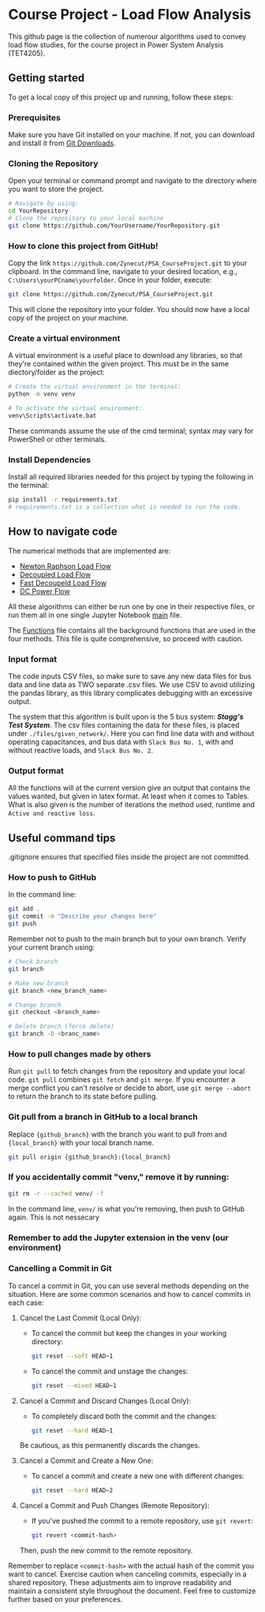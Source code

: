 # Course Project - Load Flow Analysis
This github page is the collection of numerour algorithms used to convey load flow studies, for the course project in Power System Analysis (TET4205). 

## Getting started
To get a local copy of this project up and running, follow these steps:

### Prerequisites
Make sure you have Git installed on your machine. If not, you can download and install it from [Git Downloads](https://git-scm.com/downloads).

### Cloning the Repository

Open your terminal or command prompt and navigate to the directory where you want to store the project.

```bash
# Navigate by using:
cd YourRepository
# Clone the repository to your local machine
git clone https://github.com/YourUsername/YourRepository.git
```
### How to clone this project from GitHub!
Copy the link `https://github.com/Zynecut/PSA_CourseProject.git` to your clipboard. In the command line, navigate to your desired location, e.g., `C:\Users\yourPCname\yourfolder`. Once in your folder, execute:
```bash
git clone https://github.com/Zynecut/PSA_CourseProject.git
```
This will clone the repository into your folder. You should now have a local copy of the project on your machine.

### Create a virtual environment
A virtual environment is a useful place to download any libraries, so that they're contained within the given project. This must be in the same diectory/folder as the project:
```bash
# Create the virtual environment in the terminal:
python -m venv venv

# To activate the virtual environment:
venv\Scripts\activate.bat
```
These commands assume the use of the cmd terminal; syntax may vary for PowerShell or other terminals.
### Install Dependencies
Install all required libraries needed for this project by typing the following in the terminal:
```bash
pip install -r requirements.txt
# requirements.txt is a collection what is needed to run the code.
```



## How to navigate code
The numerical methods that are implemented are:
- [Newton Raphson Load Flow](NRLF.py)
- [Decoupled Load Flow](DLF.py) 
- [Fast Decoupeld Load Flow](FDLF.py)
- [DC Power Flow](DCPF.py)

All these algorithms can either be run one by one in their respective files, or run them all in one single Jupyter Notebook [main](main.ipynb) file.

The [Functions](functions.py) file contains all the background functions that are used in the four methods. This file is quite comprehensive, so proceed with caution.

### Input format 
The code inputs CSV files, so make sure to save any new data files for bus data and line data as TWO separate .csv files. We use CSV to avoid utilizing the pandas library, as this library complicates debugging with an excessive output. 

The system that this algorithm is built upon is the 5 bus system: ***Stagg's Test System***. The csv files containing the data for these files, is placed under `./files/given_network/`. Here you can find line data with and without operating capacitances, and bus data with `Slack Bus No. 1`, with and without reactive loads, and `Slack Bus No. 2`. 

### Output format
All the functions will at the current version give an output that contains the values wanted, but given in latex format. At least when it comes to Tables. What is also given is the number of iterations the method used, runtime and `Active and reactive loss`.



## Useful command tips
.gitignore ensures that specified files inside the project are not committed.
### How to push to GitHub
In the command line:
```bash
git add .
git commit -m "Describe your changes here"
git push
```
Remember not to push to the main branch but to your own branch. Verify your current branch using:
```bash
# Check branch
git branch

# Make new branch
git branch <new_branch_name>

# Change branch
git checkout <branch_name>

# Delete branch (force delete)
git branch -D <branc_name>
```

### How to pull changes made by others
Run `git pull` to fetch changes from the repository and update your local code. `git pull` combines `git fetch` and `git merge`. If you encounter a merge conflict you can't resolve or decide to abort, use `git merge --abort` to return the branch to its state before pulling.

### Git pull from a branch in GitHub to a local branch
Replace `{github_branch}` with the branch you want to pull from and `{local_branch}` with your local branch name.
```bash
git pull origin {github_branch}:{local_branch}
```

### If you accidentally commit "venv," remove it by running:
```bash
git rm -r --cached venv/ -f
```
In the command line, `venv/` is what you're removing, then push to GitHub again. This is not nessecary

### Remember to add the Jupyter extension in the venv (our environment)

### Cancelling a Commit in Git
To cancel a commit in Git, you can use several methods depending on the situation. Here are some common scenarios and how to cancel commits in each case:

1. Cancel the Last Commit (Local Only):
   - To cancel the commit but keep the changes in your working directory:
     ```bash
     git reset --soft HEAD~1
     ```
   - To cancel the commit and unstage the changes:
     ```bash
     git reset --mixed HEAD~1
     ```

2. Cancel a Commit and Discard Changes (Local Only):
   - To completely discard both the commit and the changes:
     ```bash
     git reset --hard HEAD~1
     ```
   Be cautious, as this permanently discards the changes.

3. Cancel a Commit and Create a New One:
   - To cancel a commit and create a new one with different changes:
     ```bash
     git reset --hard HEAD~2
     ```

4. Cancel a Commit and Push Changes (Remote Repository):
   - If you've pushed the commit to a remote repository, use `git revert`:
     ```bash
     git revert <commit-hash>
     ```
   Then, push the new commit to the remote repository.

Remember to replace `<commit-hash>` with the actual hash of the commit you want to cancel. Exercise caution when canceling commits, especially in a shared repository. These adjustments aim to improve readability and maintain a consistent style throughout the document. Feel free to customize further based on your preferences.